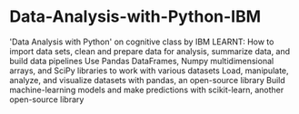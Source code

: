 # Data-Analysis-with-Python-IBM
'Data Analysis with Python' on cognitive class by IBM
LEARNT:
How to import data sets, clean and prepare data for analysis, summarize data, and build data pipelines
Use Pandas DataFrames, Numpy multidimensional arrays, and SciPy libraries to work with various datasets
Load, manipulate, analyze, and visualize datasets with pandas, an open-source library
Build machine-learning models and make predictions with scikit-learn, another open-source library
